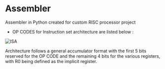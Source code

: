 # Assembler
Assembler in Python created for custom RISC processor project

* OP CODES for Instruction set architecture are listed below :

![ISA](https://user-images.githubusercontent.com/90161454/155964449-353575a1-551b-47a8-a125-82308737fa9e.png)

Architecture follows a general accumulator format with the first 5 bits reserved for the OP CODE and the remaining 4 bits for the various registers, with R0 being defined as 
the implicit register. 
